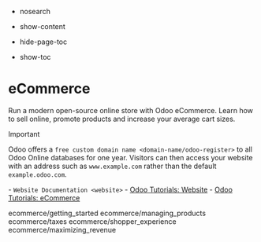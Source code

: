   - nosearch

  - show-content

  - hide-page-toc

  - show-toc

# eCommerce

Run a modern open-source online store with Odoo eCommerce. Learn how to
sell online, promote products and increase your average cart sizes.

<div class="important">

<div class="title">

Important

</div>

Odoo offers a `free custom domain name <domain-name/odoo-register>` to
all Odoo Online databases for one year. Visitors can then access your
website with an address such as `www.example.com` rather than the
default `example.odoo.com`.

</div>

<div class="seealso">

\- `Website Documentation <website>` - [Odoo Tutorials:
Website](https://www.odoo.com/slides/website-25) - [Odoo Tutorials:
eCommerce](https://www.odoo.com/slides/ecommerce-26)

</div>

<div class="toctree" data-titlesonly="">

ecommerce/getting\_started ecommerce/managing\_products ecommerce/taxes
ecommerce/shopper\_experience ecommerce/maximizing\_revenue

</div>
